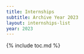 ```yaml
---
title: Internships
subtitle: Archive Year 2023
layout: internships-list
year: 2023
---
```


{% include toc.md %}